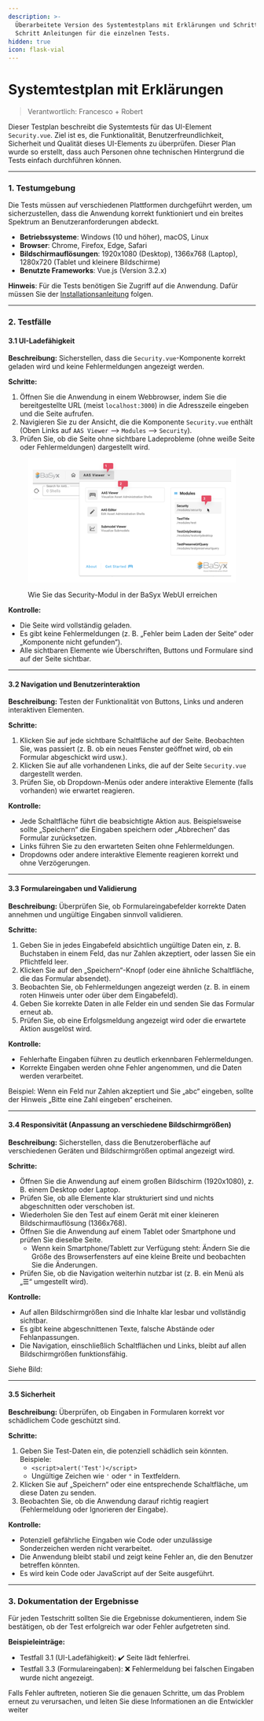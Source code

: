 ```yaml
---
description: >-
  Überarbeitete Version des Systemtestplans mit Erklärungen und Schritt für
  Schritt Anleitungen für die einzelnen Tests.
hidden: true
icon: flask-vial
---
```


# Systemtestplan mit Erklärungen

> Verantwortlich: Francesco + Robert

Dieser Testplan beschreibt die Systemtests für das UI-Element `Security.vue`. Ziel ist es, die Funktionalität, Benutzerfreundlichkeit, Sicherheit und Qualität dieses UI-Elements zu überprüfen. Dieser Plan wurde so erstellt, dass auch Personen ohne technischen Hintergrund die Tests einfach durchführen können.

***

### 1. Testumgebung

Die Tests müssen auf verschiedenen Plattformen durchgeführt werden, um sicherzustellen, dass die Anwendung korrekt funktioniert und ein breites Spektrum an Benutzeranforderungen abdeckt.

* **Betriebssysteme**: Windows (10 und höher), macOS, Linux
* **Browser**: Chrome, Firefox, Edge, Safari
* **Bildschirmauflösungen**: 1920x1080 (Desktop), 1366x768 (Laptop), 1280x720 (Tablet und kleinere Bildschirme)
* **Benutzte Frameworks**: Vue.js (Version 3.2.x)

**Hinweis**: Für die Tests benötigen Sie Zugriff auf die Anwendung. Dafür müssen Sie der [Installationsanleitung](https://basyx-security-plugin.gitbook.io/basyx-security/entwicklung/webui-fur-die-entwicklung-aufsetzen) folgen.

***

### 2. Testfälle

#### 3.1 UI-Ladefähigkeit

**Beschreibung:** Sicherstellen, dass die `Security.vue`-Komponente korrekt geladen wird und keine Fehlermeldungen angezeigt werden.

**Schritte:**

1. Öffnen Sie die Anwendung in einem Webbrowser, indem Sie die bereitgestellte URL (meist `localhost:3000`) in die Adresszeile eingeben und die Seite aufrufen.
2. Navigieren Sie zu der Ansicht, die die Komponente `Security.vue` enthält (Oben Links auf `AAS Viewer` —> `Modules` —> `Security`).
3. Prüfen Sie, ob die Seite ohne sichtbare Ladeprobleme (ohne weiße Seite oder Fehlermeldungen) dargestellt wird.

<figure><img src="../.gitbook/assets/image (2) (1).png" alt=""><figcaption><p>Wie Sie das Security-Modul in der BaSyx WebUI erreichen</p></figcaption></figure>

**Kontrolle:**

* Die Seite wird vollständig geladen.
* Es gibt keine Fehlermeldungen (z. B. „Fehler beim Laden der Seite“ oder „Komponente nicht gefunden“).
* Alle sichtbaren Elemente wie Überschriften, Buttons und Formulare sind auf der Seite sichtbar.

***

#### 3.2 Navigation und Benutzerinteraktion

**Beschreibung:** Testen der Funktionalität von Buttons, Links und anderen interaktiven Elementen.

**Schritte:**

1. Klicken Sie auf jede sichtbare Schaltfläche auf der Seite. Beobachten Sie, was passiert (z. B. ob ein neues Fenster geöffnet wird, ob ein Formular abgeschickt wird usw.).
2. Klicken Sie auf alle vorhandenen Links, die auf der Seite `Security.vue` dargestellt werden.
3. Prüfen Sie, ob Dropdown-Menüs oder andere interaktive Elemente (falls vorhanden) wie erwartet reagieren.

**Kontrolle:**

* Jede Schaltfläche führt die beabsichtigte Aktion aus. Beispielsweise sollte „Speichern“ die Eingaben speichern oder „Abbrechen“ das Formular zurücksetzen.
* Links führen Sie zu den erwarteten Seiten ohne Fehlermeldungen.
* Dropdowns oder andere interaktive Elemente reagieren korrekt und ohne Verzögerungen.

***

#### 3.3 Formulareingaben und Validierung

**Beschreibung:** Überprüfen Sie, ob Formulareingabefelder korrekte Daten annehmen und ungültige Eingaben sinnvoll validieren.

**Schritte:**

1. Geben Sie in jedes Eingabefeld absichtlich ungültige Daten ein, z. B. Buchstaben in einem Feld, das nur Zahlen akzeptiert, oder lassen Sie ein Pflichtfeld leer.
2. Klicken Sie auf den „Speichern“-Knopf (oder eine ähnliche Schaltfläche, die das Formular absendet).
3. Beobachten Sie, ob Fehlermeldungen angezeigt werden (z. B. in einem roten Hinweis unter oder über dem Eingabefeld).
4. Geben Sie korrekte Daten in alle Felder ein und senden Sie das Formular erneut ab.
5. Prüfen Sie, ob eine Erfolgsmeldung angezeigt wird oder die erwartete Aktion ausgelöst wird.

**Kontrolle:**

* Fehlerhafte Eingaben führen zu deutlich erkennbaren Fehlermeldungen.
* Korrekte Eingaben werden ohne Fehler angenommen, und die Daten werden verarbeitet.

Beispiel: Wenn ein Feld nur Zahlen akzeptiert und Sie „abc“ eingeben, sollte der Hinweis „Bitte eine Zahl eingeben“ erscheinen.

***

#### 3.4 Responsivität (Anpassung an verschiedene Bildschirmgrößen)

**Beschreibung:** Sicherstellen, dass die Benutzeroberfläche auf verschiedenen Geräten und Bildschirmgrößen optimal angezeigt wird.

**Schritte:**

* Öffnen Sie die Anwendung auf einem großen Bildschirm (1920x1080), z. B. einem Desktop oder Laptop.
* Prüfen Sie, ob alle Elemente klar strukturiert sind und nichts abgeschnitten oder verschoben ist.
* Wiederholen Sie den Test auf einem Gerät mit einer kleineren Bildschirmauflösung (1366x768).
* Öffnen Sie die Anwendung auf einem Tablet oder Smartphone und prüfen Sie dieselbe Seite.
  * Wenn kein Smartphone/Tablett zur Verfügung steht: Ändern Sie die Größe des Browserfensters auf eine kleine Breite und beobachten Sie die Änderungen.
* Prüfen Sie, ob die Navigation weiterhin nutzbar ist (z. B. ein Menü als „☰“ umgestellt wird).

**Kontrolle:**

* Auf allen Bildschirmgrößen sind die Inhalte klar lesbar und vollständig sichtbar.
* Es gibt keine abgeschnittenen Texte, falsche Abstände oder Fehlanpassungen.
* Die Navigation, einschließlich Schaltflächen und Links, bleibt auf allen Bildschirmgrößen funktionsfähig.

Siehe Bild:

***

#### 3.5 Sicherheit

**Beschreibung:** Überprüfen, ob Eingaben in Formularen korrekt vor schädlichem Code geschützt sind.

**Schritte:**

1. Geben Sie Test-Daten ein, die potenziell schädlich sein könnten. Beispiele:
   * `<script>alert('Test')</script>`
   * Ungültige Zeichen wie `'` oder `"` in Textfeldern.
2. Klicken Sie auf „Speichern“ oder eine entsprechende Schaltfläche, um diese Daten zu senden.
3. Beobachten Sie, ob die Anwendung darauf richtig reagiert (Fehlermeldung oder Ignorieren der Eingabe).

**Kontrolle:**

* Potenziell gefährliche Eingaben wie Code oder unzulässige Sonderzeichen werden nicht verarbeitet.
* Die Anwendung bleibt stabil und zeigt keine Fehler an, die den Benutzer betreffen könnten.
* Es wird kein Code oder JavaScript auf der Seite ausgeführt.

***

### 3. Dokumentation der Ergebnisse

Für jeden Testschritt sollten Sie die Ergebnisse dokumentieren, indem Sie bestätigen, ob der Test erfolgreich war oder Fehler aufgetreten sind.

**Beispieleinträge:**

* Testfall 3.1 (UI-Ladefähigkeit): ✔️ Seite lädt fehlerfrei.
* Testfall 3.3 (Formulareingaben): ❌ Fehlermeldung bei falschen Eingaben wurde nicht angezeigt.

Falls Fehler auftreten, notieren Sie die genauen Schritte, um das Problem erneut zu verursachen, und leiten Sie diese Informationen an die Entwickler weiter
